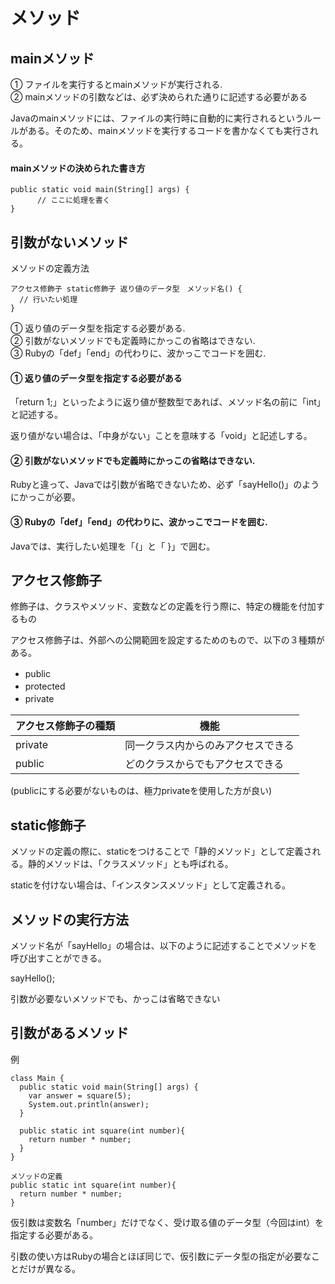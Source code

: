 # メソッド

## mainメソッド

① ファイルを実行するとmainメソッドが実行される.  
② mainメソッドの引数などは、必ず決められた通りに記述する必要がある  

Javaのmainメソッドには、ファイルの実行時に自動的に実行されるというルールがある。そのため、mainメソッドを実行するコードを書かなくても実行される。

#### mainメソッドの決められた書き方

```
public static void main(String[] args) {  
      // ここに処理を書く
}
```

## 引数がないメソッド

メソッドの定義方法
```
アクセス修飾子 static修飾子 返り値のデータ型　メソッド名() {
  // 行いたい処理
}
```

① 返り値のデータ型を指定する必要がある.  
② 引数がないメソッドでも定義時にかっこの省略はできない.  
③ Rubyの「def」「end」の代わりに、波かっこでコードを囲む.  


#### ① 返り値のデータ型を指定する必要がある

「return 1;」といったように返り値が整数型であれば、メソッド名の前に「int」と記述する。

返り値がない場合は、「中身がない」ことを意味する「void」と記述しする。

#### ② 引数がないメソッドでも定義時にかっこの省略はできない.  

Rubyと違って、Javaでは引数が省略できないため、必ず「sayHello()」のようにかっこが必要。

#### ③ Rubyの「def」「end」の代わりに、波かっこでコードを囲む.  

Javaでは、実行したい処理を「{」と「 }」で囲む。


## アクセス修飾子

修飾子は、クラスやメソッド、変数などの定義を行う際に、特定の機能を付加するもの　　　


アクセス修飾子は、外部への公開範囲を設定するためのもので、以下の３種類がある。

- public　　
- protected　　
- private　　


| アクセス修飾子の種類 | 機能 |
---- | ----
| private | 同一クラス内からのみアクセスできる |
| public | どのクラスからでもアクセスできる |


(publicにする必要がないものは、極力privateを使用した方が良い)

## static修飾子

メソッドの定義の際に、staticをつけることで「静的メソッド」として定義される。静的メソッドは、「クラスメソッド」とも呼ばれる。

staticを付けない場合は、「インスタンスメソッド」として定義される。

## メソッドの実行方法

メソッド名が「sayHello」の場合は、以下のように記述することでメソッドを呼び出すことができる。

sayHello();

引数が必要ないメソッドでも、かっこは省略できない


## 引数があるメソッド

例
```
class Main {
  public static void main(String[] args) {
    var answer = square(5);
    System.out.println(answer);
  }

  public static int square(int number){
    return number * number;
  }
}
```


```
メソッドの定義
public static int square(int number){
  return number * number;
}
```

仮引数は変数名「number」だけでなく、受け取る値のデータ型（今回はint）を指定する必要がある。


引数の使い方はRubyの場合とほぼ同じで、仮引数にデータ型の指定が必要なことだけが異なる。
